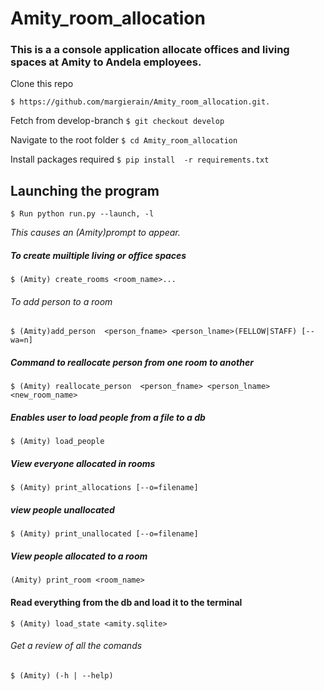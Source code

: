 Amity_room_allocation
=====================
### This is a a console application allocate offices and living spaces at Amity to Andela employees.

Clone this repo

`$ https://github.com/margierain/Amity_room_allocation.git.`

Fetch from develop-branch
`$ git checkout develop`

Navigate to the root folder
`$ cd Amity_room_allocation`

Install packages required
`$ pip install  -r requirements.txt`

## Launching the program
`$ Run python run.py --launch, -l`

*This causes an (Amity)prompt to appear.*

##### *To create muiltiple living or office spaces*

`$ (Amity) create_rooms <room_name>...`
###### To add person to a room

`$ (Amity)add_person  <person_fname> <person_lname>(FELLOW|STAFF) [--wa=n]`

##### Command to reallocate person from one room to another

`$ (Amity) reallocate_person  <person_fname> <person_lname> <new_room_name>`

##### Enables user to load people from a file to a db
`$ (Amity) load_people`

##### View everyone allocated in rooms 

`$ (Amity) print_allocations [--o=filename]`

##### view people unallocated
`$ (Amity) print_unallocated [--o=filename]`

##### View people allocated to a room 
```(Amity) print_room <room_name> ```

#### Read everything from the db and load it to the terminal 
`$ (Amity) load_state <amity.sqlite> `

###### Get a review of all the comands
`$ (Amity) (-h | --help)`



